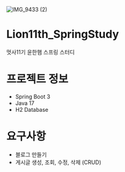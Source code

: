 ![IMG_9433 (2)](https://user-images.githubusercontent.com/81146131/236910138-13cfc054-0f33-4ec9-860b-b7e0a37e6cf6.jpg)


# Lion11th_SpringStudy
멋사11기 윤한햄 스프링 스터디

# 프로젝트 정보
- Spring Boot 3
- Java 17
- H2 Database

# 요구사항
- 블로그 만들기
- 게시글 생성, 조회, 수정, 삭제 (CRUD)
